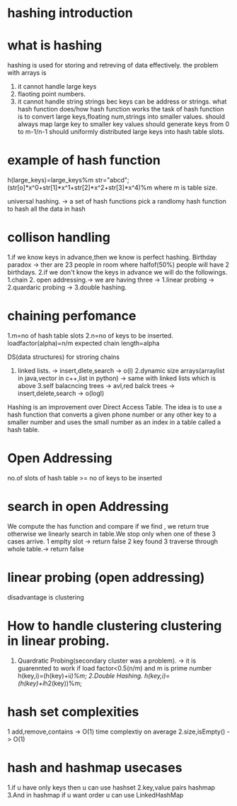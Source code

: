 # hashing introduction 
# what is hashing 
 hashing is used for storing and retreving of data effectively.
 the problem with arrays is 
 1. it cannot handle large keys
 2. flaoting point numbers.
 3. it cannot handle string strings bec keys can be address or strings.
 what hash function does/how hash function works
 the task of hash function is to convert large keys,floating num,strings  into smaller values.
 should always map large key to smaller key values
 should generate keys from 0 to m-1/n-1 
 should uniformly distributed large keys into hash table slots.

# example of hash function
 h(large_keys)=large_keys%m 
  str="abcd";
 (str[o]*x^0+str[1]*x^1+str[2]*x^2+str[3]*x^4)%m where m is table size.

 universal hashing. -> a set of hash functions pick a randlomy hash function to hash all the data in hash

# collison handling 

 1.if we know keys in advance,then we know is perfect hashing.
 Birthday paradox -> ther are 23 people in room where halfof(50%) people will have 2 birthdays.
 2.if we don't know the keys in advance we will do the followings.
 1.chain 
 2. open addressing.-> we are having three -> 1.linear probing -> 2.quardaric probing -> 3.double hashing.

# chaining perfomance 
 1.m=no of hash table slots 
 2.n=no of keys to be inserted.
 loadfactor(alpha)=n/m 
 expected chain length=alpha

 DS(data structures) for stroring chains 
 1. linked lists. -> insert,dlete,search -> o(l)
 2.dynamic size arrays(arraylist in java,vector in c++,list in python) -> same with linked lists which is above
 3.self balacncing trees -> avl,red balck trees -> insert,delete,search -> o(logl)

 Hashing is an improvement over Direct Access Table. 
 The idea is to use a hash function that converts a given phone number or any other key to a smaller number and uses the small number as an index in a table called a hash table.


 # Open Addressing
   no.of slots of hash table >= no of keys to be inserted

# search in open Addressing

We compute the has function and compare if we find , we return true otherwise we linearly
search in table.We stop only when one of these 3 cases arrive.
1 emplty slot -> return false
2 key found 
3 traverse through whole table.-> return false

# linear probing (open addressing)
disadvantage is clustering

# How to handle clustering clustering in linear probing.
1. Quardratic Probing(secondary cluster was a problem). -> it is guarennted to work if load factor<0.5(n/m) and m is prime number
h(key,i)=(h(key)+i*i)%m;
2.Double Hashing.
h(key,i)=(h(key)+i*h2(key))%m;

# hash set complexities
1 add,remove,contains -> O(1) time complextiy on average
2.size,isEmpty() -> O(1) 

# hash and hashmap usecases 
1.if u have only keys then u can use hashset
2.key,value pairs hashmap
3.And in hashmap if u want order u can use LinkedHashMap